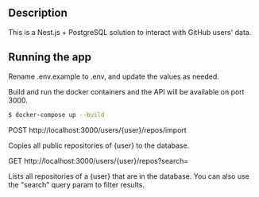 ## Description

This is a Nest.js + PostgreSQL solution to interact with GitHub users' data.

## Running the app

Rename .env.example to .env, and update the values as needed.

Build and run the docker containers and the API will be available on port 3000.
```bash
$ docker-compose up --build
```

POST http://localhost:3000/users/{user}/repos/import

Copies all public repositories of {user} to the database.

GET http://localhost:3000/users/{user}/repos?search=

Lists all repositories of a {user} that are in the database.
You can also use the "search" query param to filter results. 
